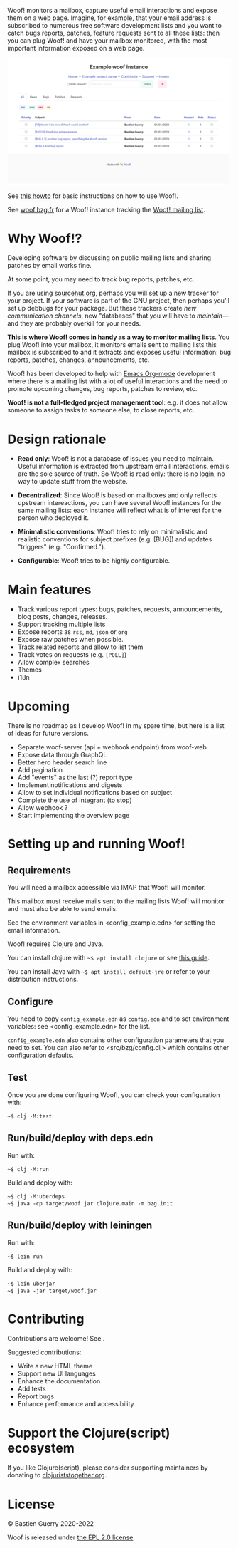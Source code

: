 Woof! monitors a mailbox, capture useful email interactions and expose
them on a web page.  Imagine, for example, that your email address is
subscribed to numerous free software development lists and you want to
catch bugs reports, patches, feature requests sent to all these lists:
then you can plug Woof! and have your mailbox monitored, with the most
important information exposed on a web page.

![img](woof.png)

See [this howto](resources/md/howto.md) for basic instructions on how to use Woof!.

See [woof.bzg.fr](https://woof.bzg.fr) for a Woof! instance tracking the [Woof! mailing list](https://lists.sr.ht/~bzg/woof).


# Why Woof!?

Developing software by discussing on public mailing lists and sharing
patches by email works fine.

At some point, you may need to track bug reports, patches, etc.

If you are using [sourcehut.org](https://sourcehut.org/), perhaps you will set up a new tracker
for your project.  If your software is part of the GNU project, then
perhaps you'll set up debbugs for your package.  But these trackers
create *new communication channels*, new "databases" that you will have
to *maintain*&#x2014;and they are probably overkill for your needs.

**This is where Woof! comes in handy as a way to monitor mailing lists**.
You plug Woof! into your mailbox, it monitors emails sent to mailing
lists this mailbox is subscribed to and it extracts and exposes useful
information: bug reports, patches, changes, announcements, etc.

Woof! has been developed to help with [Emacs Org-mode](https://orgmode.org/) development where
there is a mailing list with a lot of useful interactions and the need
to promote upcoming changes, bug reports, patches to review, etc.

**Woof! is not a full-fledged project management tool**: e.g. it does not
allow someone to assign tasks to someone else, to close reports, etc.


# Design rationale

-   **Read only**: Woof! is not a database of issues you need to maintain.
    Useful information is extracted from upstream email interactions,
    emails are the sole source of truth.  So Woof! is read only: there
    is no login, no way to update stuff from the website.

-   **Decentralized**: Since Woof! is based on mailboxes and only reflects
    upstream intereactions, you can have several Woof! instances for the
    same mailing lists: each instance will reflect what is of interest
    for the person who deployed it.

-   **Minimalistic conventions**: Woof! tries to rely on minimalistic and
    realistic conventions for subject prefixes (e.g. [BUG]) and updates
    "triggers" (e.g. "Confirmed.").

-   **Configurable**: Woof! tries to be highly configurable.


# Main features

-   Track various report types: bugs, patches, requests, announcements,
    blog posts, changes, releases.
-   Support tracking multiple lists
-   Expose reports as `rss`, `md`, `json` or `org`
-   Expose raw patches when possible.
-   Track related reports and allow to list them
-   Track votes on requests (e.g. `[POLL]`)
-   Allow complex searches
-   Themes
-   i18n


# Upcoming

There is no roadmap as I develop Woof! in my spare time, but here is a
list of ideas for future versions.

-   Separate woof-server (api + webhook endpoint) from woof-web
-   Expose data through GraphQL
-   Better hero header search line
-   Add pagination
-   Add "events" as the last (?) report type
-   Implement notifications and digests
-   Allow to set individual notifications based on subject
-   Complete the use of integrant (to stop)
-   Allow webhook ?
-   Start implementing the overview page


# Setting up and running Woof!


## Requirements

You will need a mailbox accessible via IMAP that Woof! will monitor.

This mailbox must receive mails sent to the mailing lists Woof! will
monitor and must also be able to send emails.

See the environment variables in <config_example.edn> for setting
the email information.

Woof! requires Clojure and Java.

You can install clojure with `~$ apt install clojure` or see [this guide](https://clojure.org/guides/getting_started).

You can install Java with `~$ apt install default-jre` or refer to your
distribution instructions.


## Configure

You need to copy `config_example.edn` as `config.edn` and to set
environment variables: see <config_example.edn> for the list.

`config_example.edn` also contains other configuration parameters that
you need to set.  You can also refer to <src/bzg/config.clj> which
contains other configuration defaults.


## Test

Once you are done configuring Woof!, you can check your configuration
with:

    ~$ clj -M:test


## Run/build/deploy with deps.edn

Run with:

    ~$ clj -M:run

Build and deploy with:

    ~$ clj -M:uberdeps
    ~$ java -cp target/woof.jar clojure.main -m bzg.init


## Run/build/deploy with leiningen

Run with:

    ~$ lein run

Build and deploy with:

    ~$ lein uberjar
    ~$ java -jar target/woof.jar


# Contributing

Contributions are welcome!  See .

Suggested contributions:

-   Write a new HTML theme
-   Support new UI languages
-   Enhance the documentation
-   Add tests
-   Report bugs
-   Enhance performance and accessibility


# Support the Clojure(script) ecosystem

If you like Clojure(script), please consider supporting maintainers by
donating to [clojuriststogether.org](https://www.clojuriststogether.org).


# License

© Bastien Guerry 2020-2022

Woof is released under [the EPL 2.0 license](LICENSES/EPL-2.0.txt).

